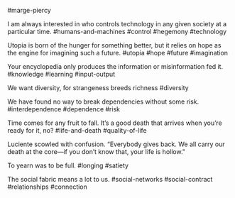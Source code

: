 #marge-piercy

I am always interested in who controls technology in any given society at a particular time.
#humans-and-machines #control #hegemony #technology 

Utopia is born of the hunger for something better, but it relies on hope as the engine for imagining such a future.
#utopia #hope #future #imagination 

Your encyclopedia only produces the information or misinformation fed it.
#knowledge #learning #input-output

We want diversity, for strangeness breeds richness
#diversity 

We have found no way to break dependencies without some risk.
#interdependence #dependence #risk 

Time comes for any fruit to fall. It’s a good death that arrives when you’re ready for it, no?
#life-and-death #quality-of-life 

Luciente scowled with confusion. “Everybody gives back. We all carry our death at the core—if you don’t know that, your life is hollow."

To yearn was to be full.
#longing #satiety

The social fabric means a lot to us.
#social-networks #social-contract #relationships #connection